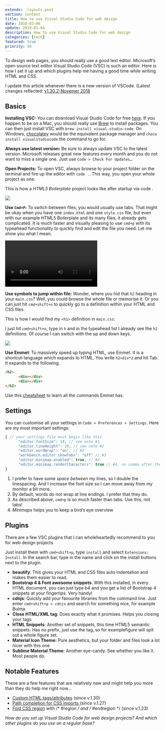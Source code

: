 ```yaml
---
extends: _layouts.post
section: content
title: How to use Visual Studio Code for web design
date: 2018-03-06
update: 2019-01-04
description: How to use Visual Studio Code for web design
categories: [tech]
featured: true
priority: 50
---
```


To design web pages, you should really use a good text editor. Microsoft’s open source text editor Visual Studio Code (VSC) is such an editor. Here is how I set it up and which plugins help me having a good time while writing HTML and CSS.

I update this article whenever there is a new version of VSCode. (Latest changes reflected: [v1.30.2-Novemer 2018](https://code.visualstudio.com/updates/v1_30)

## Basics

**Installing VSC:** You can download Visual Studio Code for free [here](https://code.visualstudio.com/Download). If you happen to be on a Mac, you should really use [Brew](https://brew.sh/index_de) to install packages. You can then just install VSC with `brew install visual-studio-code`. On Windows, [chocolatey](https://chocolatey.org/) would be the equivalent package manager and `choco install visualstudiocode` the command to go for.

**Always use latest version:** Be sure to always update VSC to the latest version. Microsoft releases great new features every month and you do not want to miss a single one. Just use `Code > Check For Updates…`

**Open Projects:** To open VSC, always browse to your project folder on the terminal and fire up the editor with `code .`. This way, you open your whole project as one.

This is how a *HTML5 Boilerplate* project looks like after startup via code .

![](https://cdn-images-1.medium.com/max/3692/1*1A0UMBTUpLCR9Ld4-HOzXg.png)

**Use `Cmd+P`:** To switch between files, you would usually use tabs. That might be okay when you have one `index.html` and one `style.css` file, but even with our example HTML5 Boilerplate and its many files, it already gets complicated. It is much faster and visually pleasing to use `cmd+p` with its typeahead functionality to quickly find and edit the file you need. Let me show you what I mean.

<video src="/assets/video/vsc-webdesign.webm" class="w-full" controls="true"></video>

**Use symbols to jump within file:** Wonder, where you hid that `h2` heading in your `main.css`? Well, you could browse the whole file or memorise it. Or you can just hit `cmd+shift+o` to quickly go to a definition within your HTML and CSS files.

This is how I would find my `<h1>` definition in `main.css`:

I just hit `cmd+shift+o`, type in `h` and in the typeahead list I already see the `h2` definitions. Of course I can switch with the up and down keys.

![](https://cdn-images-1.medium.com/max/2854/1*4v5h6h1lrPkeqVzepaIfig.png)

**Use Emmet**: To massively speed up typing HTML, use Emmet. It is a shortcut-language which expands to HTML. You write `h2>div*2` and hit Tab. It expands to the following.

```html
<h2>
      <div></div>
      <div></div>
</h2>
```

Use this [cheatsheet](https://docs.emmet.io/cheat-sheet/) to learn all the commands Emmet has.

## Settings

You can customise all your settings in `Code > Preferences > Settings`. Here are my most important settings:

```js
{ // your settings file must begin like this
      "editor.fontSize": 14, // see note #1    
      "editor.lineHeight": 28, // see note #2
      "editor.wordWrap": "on", // #2
      "workbench.editor.showTabs": "off" // #3
      "editor.minimap.enabled": true, // #4
      "editor.minimap.renderCharacters": true // #4, no comma after the last setting!
}
```

1. I prefer to have some *space between* my lines, so I double the linespacing. And I increase the font size so I can move away from my monitor a bit more.
1. By default, words do not wrap at line endings. I prefer that they do.
1. As described above, `cmd+p` is so much faster than tabs. Use this, not tabs!
1. *Minimaps* helps you to keep a bird’s eye overview

## Plugins

There are a few VSC plugins that I can wholeheartedly recommend to you for web design projects.

Just install them with `cmd+shift+p`, type `install` and select `Extensions: Install`. In the search bar, type in the name and click on the install buttons next to the plugin.

- **beautify**: This gives your HTML and CSS files auto indentation and makes them easier to read.
- **Bootstrap 4 & Font awesome snippets**: With this installed, in every HTML document, you can just type b4 and you get a list of Bootstrap 4 snippets at your fingertips. Very handy!
- **cdnjs**: Quickly add your favourite libraries from the command line. Just enter `cmd+shift+p > cdnjs` and search for something nice, for example Bulma.
- **Close HTML/XML tag**: Does exactly what it promises. Helps you closing your tags
- **HTML Snippets**: Another set of snippets, this time HTML5 semantic snippets. Has no prefix, just use the tag, so for examplefigure will spit out a whole figure set.
- **Material Icon Theme:** Pure aesthetics, but your folder and files look a lot nicer with this one
- **Sublime Material Theme:** Another eye-candy. See whether you like it. Most people do.

## Notable Features

These are a few features that are relatively new and might help you more than they do help me right now…

- [Custom HTML tags/attributes](https://code.visualstudio.com/updates/v1_30) (since v.1.30)
- [Path completion for CSS imports ](https://code.visualstudio.com/updates/v1_27#_path-completion-for-css-imports)(since v.1.27)
- [Fold CSS region](https://code.visualstudio.com/updates/v1_23#_css-region-folding) with /* #region */ and /* #endregion */ (since v.1.23)

*How do you set up Visual Studio Code for web design projects? And which other plugins do you use on a regular base?*
